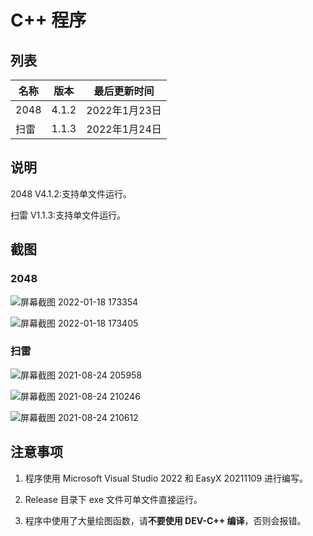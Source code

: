 # C++ 程序

## 列表

| 名称 | 版本 | 最后更新时间  |
| ---- | ---- | ------------- |
| 2048 | 4.1.2  | 2022年1月23日 |
| 扫雷 | 1.1.3 | 2022年1月24日 |

## 说明

2048 V4.1.2:支持单文件运行。

扫雷 V1.1.3:支持单文件运行。

## 截图

### 2048

![屏幕截图 2022-01-18 173354](https://user-images.githubusercontent.com/88885257/149912091-212b3a1e-c156-46ec-bc0b-d863c03f698d.png)

![屏幕截图 2022-01-18 173405](https://user-images.githubusercontent.com/88885257/149912109-68fe5518-8161-4ff4-9d3f-9b1800dd9155.png)

### 扫雷

![屏幕截图 2021-08-24 205958](https://user-images.githubusercontent.com/88885257/130621625-fc0d2298-ffce-4fa5-b305-403e2b86f7f5.png)

![屏幕截图 2021-08-24 210246](https://user-images.githubusercontent.com/88885257/130621654-7b7a9a0a-e26e-4086-86cd-efcd2b2f5031.png)

![屏幕截图 2021-08-24 210612](https://user-images.githubusercontent.com/88885257/130621696-b9926986-2f42-42df-9899-f8ac98277ee6.png)

## 注意事项

1. 程序使用 Microsoft Visual Studio 2022 和 EasyX 20211109 进行编写。

2. Release 目录下 exe 文件可单文件直接运行。

3. 程序中使用了大量绘图函数，请**不要使用 DEV-C++ 编译**，否则会报错。
